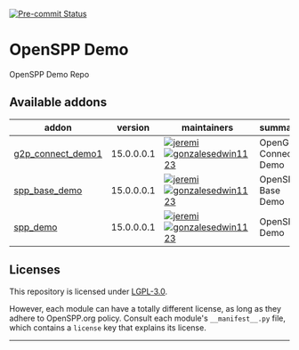 
<!-- /!\ Non OCA Context : Set here the badge of your runbot / runboat instance. -->
[![Pre-commit Status](https://github.com/openspp-project/openspp-demo/actions/workflows/pre-commit.yml/badge.svg?branch=15.0)](https://github.com/openspp-project/openspp-demo/actions/workflows/pre-commit.yml?query=branch%3A15.0)
<!-- [![Build Status](https://github.com/openspp-project/openspp-demo/actions/workflows/test.yml/badge.svg?branch=15.0)](https://github.com/openspp-project/openspp-demo/actions/workflows/test.yml?query=branch%3A15.0) -->
<!-- [![codecov](https://codecov.io/gh/openspp-project/openspp-demo/branch/15.0/graph/badge.svg)](https://codecov.io/gh/openspp-project/openspp-demo) -->
<!-- /!\ Non OCA Context : Set here the badge of your translation instance. -->

<!-- /!\ do not modify above this line -->

# OpenSPP Demo

OpenSPP Demo Repo

<!-- /!\ do not modify below this line -->

<!-- prettier-ignore-start -->

[//]: # (addons)

Available addons
----------------
addon | version | maintainers | summary
--- | --- | --- | ---
[g2p_connect_demo1](g2p_connect_demo1/) | 15.0.0.0.1 | [![jeremi](https://github.com/jeremi.png?size=30px)](https://github.com/jeremi) [![gonzalesedwin1123](https://github.com/gonzalesedwin1123.png?size=30px)](https://github.com/gonzalesedwin1123) | OpenG2P Connect Demo
[spp_base_demo](spp_base_demo/) | 15.0.0.0.1 | [![jeremi](https://github.com/jeremi.png?size=30px)](https://github.com/jeremi) [![gonzalesedwin1123](https://github.com/gonzalesedwin1123.png?size=30px)](https://github.com/gonzalesedwin1123) | OpenSPP Base Demo
[spp_demo](spp_demo/) | 15.0.0.0.1 | [![jeremi](https://github.com/jeremi.png?size=30px)](https://github.com/jeremi) [![gonzalesedwin1123](https://github.com/gonzalesedwin1123.png?size=30px)](https://github.com/gonzalesedwin1123) | OpenSPP Demo

[//]: # (end addons)

<!-- prettier-ignore-end -->

## Licenses

This repository is licensed under [LGPL-3.0](LICENSE).

However, each module can have a totally different license, as long as they adhere to OpenSPP.org
policy. Consult each module's `__manifest__.py` file, which contains a `license` key
that explains its license.

----
<!-- /!\ Non OCA Context : Set here the full description of your organization. -->

